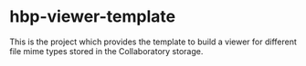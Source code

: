 # hbp-viewer-template

This is the project which provides the template to build a viewer for different file
mime types stored in the Collaboratory storage.
